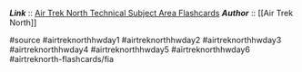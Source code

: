 ***Link***      :: [Air Trek North Technical Subject Area Flashcards](https://www.airtreknorth.com/uploads/4/7/2/4/4724302/cfi_pilot_flashcards_green_sheet.doc)
***Author*** :: [[Air Trek North]]

#source #airtreknorthhwday1 #airtreknorthhwday2 #airtreknorthhwday3 #airtreknorthhwday4 #airtreknorthhwday5 #airtreknorthhwday6 #airtreknorth-flashcards/fia